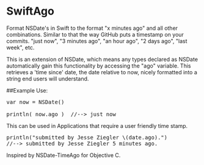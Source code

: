 # SwiftAgo
Format NSDate's in Swift to the format "x minutes ago" and all other combinations.
Similar to that the way GitHub puts a timestamp on your commits. "just now", "3 minutes ago", "an hour ago", "2 days ago", "last week", etc.

This is an extension of NSDate, which means any types declared as NSDate automatically gain this functionality by accessing the "ago" variable. This retrieves a 'time since' date, the date relative to now, nicely formatted into a string end users will understand.

##Example Use:
<pre>
var now = NSDate()

println( now.ago )  //--> just now
</pre>


This can be used in Applications that require a user friendly time stamp.
<pre>
println("submitted by Jesse Ziegler \(date.ago).") 
//--> submitted by Jesse Ziegler 5 minutes ago.
</pre>



Inspired by NSDate-TimeAgo for Objective C.
